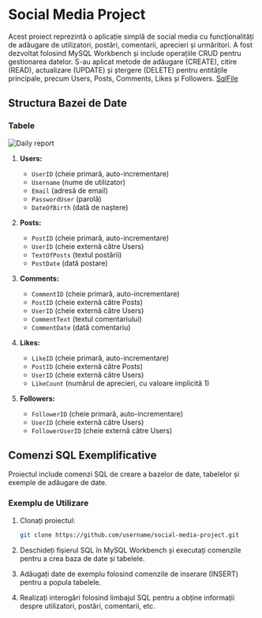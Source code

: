 # Social Media Project

Acest proiect reprezintă o aplicație simplă de social media cu funcționalități de adăugare de utilizatori, postări, comentarii, aprecieri și urmăritori.
A fost dezvoltat folosind MySQL Workbench și include operațiile CRUD pentru gestionarea datelor. S-au aplicat metode de adăugare (CREATE), citire (READ), actualizare (UPDATE) și ștergere (DELETE) pentru entitățile principale, precum Users, Posts, Comments, Likes și Followers.
[SqlFile](https://github.com/legendadr/MySQL-Project/blob/main/MySqlProjectFile.sql)
## Structura Bazei de Date

### Tabele

  ![Daily report](https://github.com/legendadr/MySQL-Project/blob/main/designBazaDeDateSocialMedia.png)

1. **Users:**
   - `UserID` (cheie primară, auto-incrementare)
   - `Username` (nume de utilizator)
   - `Email` (adresă de email)
   - `PasswordUser` (parolă)
   - `DateOfBirth` (dată de naștere)

2. **Posts:**
   - `PostID` (cheie primară, auto-incrementare)
   - `UserID` (cheie externă către Users)
   - `TextOfPosts` (textul postării)
   - `PostDate` (dată postare)

3. **Comments:**
   - `CommentID` (cheie primară, auto-incrementare)
   - `PostID` (cheie externă către Posts)
   - `UserID` (cheie externă către Users)
   - `CommentText` (textul comentariului)
   - `CommentDate` (dată comentariu)

4. **Likes:**
   - `LikeID` (cheie primară, auto-incrementare)
   - `PostID` (cheie externă către Posts)
   - `UserID` (cheie externă către Users)
   - `LikeCount` (numărul de aprecieri, cu valoare implicită 1)

5. **Followers:**
   - `FollowerID` (cheie primară, auto-incrementare)
   - `UserID` (cheie externă către Users)
   - `FollowerUserID` (cheie externă către Users)

## Comenzi SQL Exemplificative

Proiectul include comenzi SQL de creare a bazelor de date, tabelelor și exemple de adăugare de date.

### Exemplu de Utilizare


1. Clonați proiectul:

   ```bash
   git clone https://github.com/username/social-media-project.git

2. Deschideți fișierul SQL în MySQL Workbench și executați comenzile pentru a crea baza de date și tabelele.

3. Adăugați date de exemplu folosind comenzile de inserare (INSERT) pentru a popula tabelele.

4. Realizați interogări folosind limbajul SQL pentru a obține informații despre utilizatori, postări, comentarii, etc.

